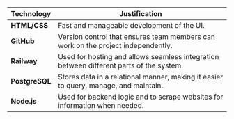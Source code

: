 

| **Technology** | **Justification** |
|----------------|-------------------|
| **HTML/CSS**   | Fast and manageable development of the UI. |
| **GitHub**     | Version control that ensures team members can work on the project independently. |
| **Railway**    | Used for hosting and allows seamless integration between different parts of the system. |
| **PostgreSQL** | Stores data in a relational manner, making it easier to query, manage, and maintain. |
| **Node.js**    | Used for backend logic and to scrape websites for information when needed. |
